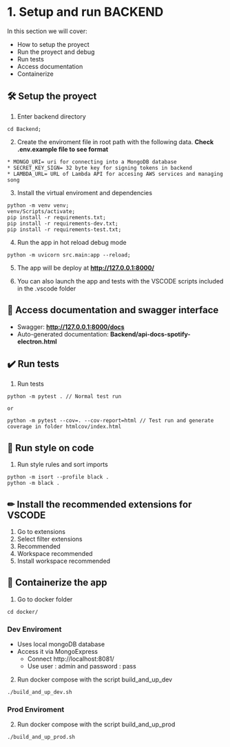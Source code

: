 # 1. Setup and run BACKEND

In this section we will cover:

* How to setup the proyect
* Run the proyect and debug
* Run tests
* Access documentation
* Containerize

## 🛠 Setup the proyect

1. Enter backend directory 

```
cd Backend;
```

2. Create the enviroment file in root path with the following data. **Check .env.example file to see format**

```
* MONGO_URI= uri for connecting into a MongoDB database
* SECRET_KEY_SIGN= 32 byte key for signing tokens in backend
* LAMBDA_URL= URL of Lambda API for accesing AWS services and managing song

```

3. Install the virtual enviroment and dependencies 

```
python -m venv venv;
venv/Scripts/activate;
pip install -r requirements.txt;
pip install -r requirements-dev.txt;
pip install -r requirements-test.txt;

```
4. Run the app in hot reload debug mode 

```
python -m uvicorn src.main:app --reload;
```

5. The app will be deploy at **http://127.0.0.1:8000/**

6. You can also launch the app and tests with the VSCODE scripts included in the .vscode folder

## 📓 Access documentation and swagger interface

* Swagger: **http://127.0.0.1:8000/docs**
* Auto-generated documentation: **Backend/api-docs-spotify-electron.html**

## ✔️ Run tests

1. Run tests
```
python -m pytest . // Normal test run

or

python -m pytest --cov=. --cov-report=html // Test run and generate coverage in folder htmlcov/index.html

```

## 🎨 Run style on code

1. Run style rules and sort imports
```
python -m isort --profile black .
python -m black .
```

## ✏ Install the recommended extensions for VSCODE 

1. Go to extensions
2. Select filter extensions
3. Recommended
4. Workspace recommended
5. Install workspace recommended

## 🐳 Containerize the app

1. Go to docker folder
```
cd docker/
```

### Dev Enviroment

* Uses local mongoDB database
* Access it via MongoExpress
  * Connect http://localhost:8081/
  * Use user : admin and password : pass


2. Run docker compose with the script build_and_up_dev
```
./build_and_up_dev.sh
```

### Prod Enviroment

2. Run docker compose with the script build_and_up_prod
```
./build_and_up_prod.sh
```
